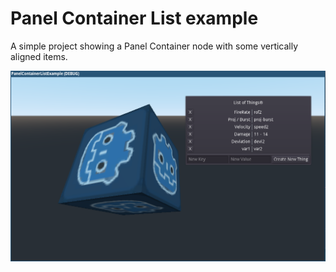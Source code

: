 # Panel Container List example

A simple project showing a Panel Container node with some vertically aligned items.

![Screenshot](.repo/screenshot.png)
